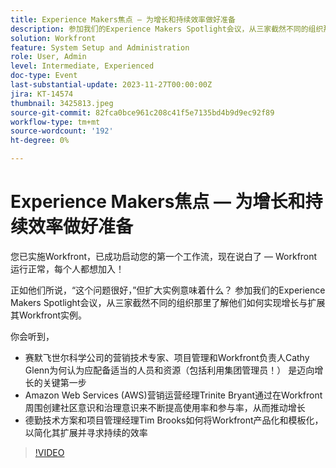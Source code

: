 ```yaml
---
title: Experience Makers焦点 — 为增长和持续效率做好准备
description: 参加我们的Experience Makers Spotlight会议，从三家截然不同的组织那里了解他们如何实现增长与扩展其Workfront实例。
solution: Workfront
feature: System Setup and Administration
role: User, Admin
level: Intermediate, Experienced
doc-type: Event
last-substantial-update: 2023-11-27T00:00:00Z
jira: KT-14574
thumbnail: 3425813.jpeg
source-git-commit: 82fca0bce961c208c41f5e7135bd4b9d9ec92f89
workflow-type: tm+mt
source-wordcount: '192'
ht-degree: 0%

---
```



# Experience Makers焦点 — 为增长和持续效率做好准备

您已实施Workfront，已成功启动您的第一个工作流，现在说白了 — Workfront运行正常，每个人都想加入！

正如他们所说，“这个问题很好，”但扩大实例意味着什么？ 参加我们的Experience Makers Spotlight会议，从三家截然不同的组织那里了解他们如何实现增长与扩展其Workfront实例。

你会听到，

* 赛默飞世尔科学公司的营销技术专家、项目管理和Workfront负责人Cathy Glenn为何认为应配备适当的人员和资源（包括利用集团管理员！） 是迈向增长的关键第一步
* Amazon Web Services (AWS)营销运营经理Trinite Bryant通过在Workfront周围创建社区意识和治理意识来不断提高使用率和参与率，从而推动增长
* 德勤技术方案和项目管理经理Tim Brooks如何将Workfront产品化和模板化，以简化其扩展并寻求持续的效率

>[!VIDEO](https://video.tv.adobe.com/v/3425813/?learn=on)
